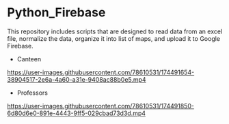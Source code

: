 # Python_Firebase

This repository includes scripts that are designed to read data from an excel file, normalize the data, organize it into list of maps, and upload it to Google Firebase.


- Canteen

https://user-images.githubusercontent.com/78610531/174491654-38904517-2e6a-4a60-a31e-9408ac88b0e5.mp4


- Professors

https://user-images.githubusercontent.com/78610531/174491850-6d80d6e0-891e-4443-9ff5-029cbad73d3d.mp4
